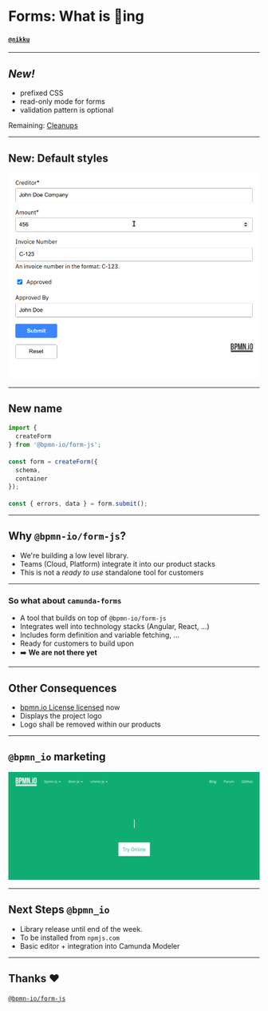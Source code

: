 # Forms: What is :ship:ing

#### [`@nikku`](https://github.com/nikku)

---

## _New!_

* prefixed CSS
* read-only mode for forms
* validation pattern is optional

Remaining: [Cleanups](https://tasks.bpmn.io/board?s=milestone%3AF0%20)

---

<!--config
align=center
-->

## New: Default styles

<img src="./forms-styling.gif" style="max-height: 60%; border: solid 1px var(--color-gray-4)" alt="Default Styles" />

---

## New name

```javascript
import {
  createForm
} from '@bpmn-io/form-js';

const form = createForm({
  schema,
  container
});

const { errors, data } = form.submit();
```

---

<!--config
theme=eco
-->

## Why `@bpmn-io/form-js`?

* We're building a low level library.
* Teams (Cloud, Platform) integrate it into our product stacks
* This is not a _ready to use_ standalone tool for customers

---

### So what about `camunda-forms`

* A tool that builds on top of `@bpmn-io/form-js`
* Integrates well into technology stacks (Angular, React, ...)
* Includes form definition and variable fetching, ...
* Ready for customers to build upon
* :arrow_right: __We are not there yet__

---

## Other Consequences

* [bpmn.io License licensed](https://github.com/bpmn-io/camunda-forms/pull/22) now
* Displays the project logo
* Logo shall be removed within our products

---

<!--config
align=center
-->

## `@bpmn_io` marketing

<img src="./introducing-form-js.gif" style="max-height: 60%" alt="Default Styles" />

---

## Next Steps `@bpmn_io`

* Library release until end of the week.
* To be installed from `npmjs.com`
* Basic editor + integration into Camunda Modeler


---

## Thanks :heart:


[`@bpmn-io/form-js`](https://github.com/bpmn-io/form-js)